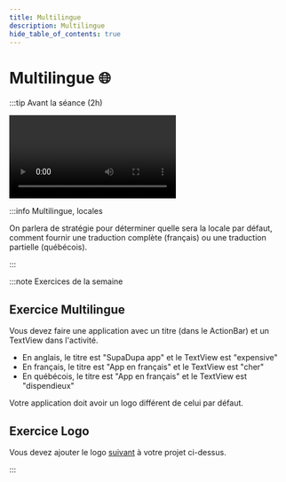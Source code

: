 ```yaml
---
title: Multilingue
description: Multilingue
hide_table_of_contents: true
---
```


# Multilingue 🌐

<Row>

<Column>

:::tip Avant la séance (2h)

<Video url="https://www.youtube.com/watch?v=kP1o8F9qWfs" />

Consulter la **[recette sur les logo](../recettes/logo)**

:::

</Column>

<Column>

:::info Multilingue, locales

On parlera de stratégie pour déterminer quelle sera la locale par défaut, comment fournir une traduction complète (français) ou une traduction partielle (québécois).

:::

</Column>

</Row>

:::note Exercices de la semaine

## Exercice Multilingue

Vous devez faire une application avec un titre (dans le ActionBar) et un TextView dans l'activité.

- En anglais, le titre est "SupaDupa app" et le TextView est "expensive"
- En français, le titre est "App en français" et le TextView est "cher"
- En québécois, le titre est "App en français" et le TextView est "dispendieux"

Votre application doit avoir un logo différent de celui par défaut.

## Exercice Logo

Vous devez ajouter le logo [suivant](_13.2-multilingue/logo.jpeg) à votre projet ci-dessus.

:::
